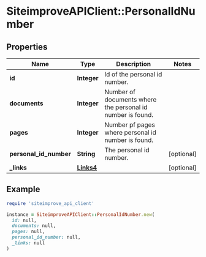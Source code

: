 # SiteimproveAPIClient::PersonalIdNumber

## Properties

| Name | Type | Description | Notes |
| ---- | ---- | ----------- | ----- |
| **id** | **Integer** | Id of the personal id number. |  |
| **documents** | **Integer** | Number of documents where the personal id number is found. |  |
| **pages** | **Integer** | Number pf pages where personal id number is found. |  |
| **personal_id_number** | **String** | The personal id number. | [optional] |
| **_links** | [**Links4**](Links4.md) |  | [optional] |

## Example

```ruby
require 'siteimprove_api_client'

instance = SiteimproveAPIClient::PersonalIdNumber.new(
  id: null,
  documents: null,
  pages: null,
  personal_id_number: null,
  _links: null
)
```

